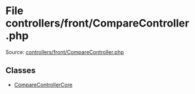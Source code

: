 File controllers/front/CompareController.php
=========

Source: [controllers/front/CompareController.php](https://github.com/PrestaShop/PrestaShop/blob/1.6.1.1/controllers/front/CompareController.php)


Classes
-------

* [CompareControllerCore](class.CompareControllerCore.md)

